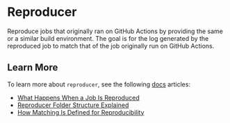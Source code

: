 # Reproducer
Reproduce jobs that originally ran on GitHub Actions by providing the same or a similar build environment. The goal is for the log generated by the reproduced job to match that of the job originally run on GitHub Actions.

## Learn More
To learn more about `reproducer`, see the following [docs](/docs/) articles:
- [What Happens When a Job Is Reproduced](/docs/What-Happens-When-a-Job-Is-Reproduced.md)
- [Reproducer Folder Structure Explained](/docs/Reproducer-Folder-Structure-Explained.md)
- [How Matching Is Defined for Reproducibility](/docs/How-Matching-Is-Defined-for-Reproducibility.md)
